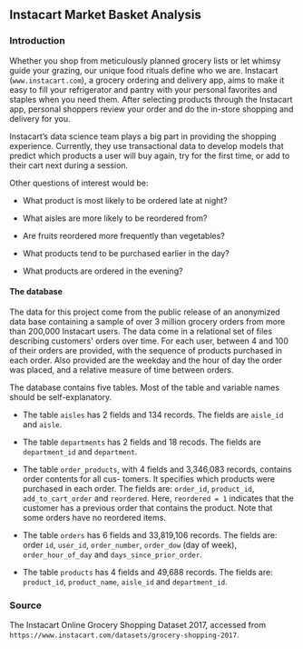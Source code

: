 ## Instacart Market Basket Analysis

### Introduction

Whether you shop from meticulously planned grocery lists or let whimsy guide your grazing, our unique food rituals define who we are. Instacart (`www.instacart.com`), a grocery ordering and delivery app, aims to make it easy to fill your refrigerator and pantry with your personal favorites and staples when you need them. After selecting products through the Instacart app, personal shoppers review your order and do the in-store shopping and delivery for you.

Instacart’s data science team plays a big part in providing the shopping experience. Currently, they use transactional data to develop models that predict which products a user will buy again, try for the first time, or add to their cart next during a session.

Other questions of interest would be:

- What product is most likely to be ordered late at night?

- What aisles are more likely to be reordered from?

- Are fruits reordered more frequently than vegetables?

- What products tend to be purchased earlier in the day?

- What products are ordered in the evening?

#### The database

The data for this project come from the public release of an anonymized data base containing a sample of over 3 million grocery orders from more than 200,000 Instacart users. The data come in a relational set of files describing customers' orders over time. For each user, between 4 and 100 of their orders are provided, with the sequence of products purchased in each order. Also provided are the weekday and the hour of day the order was placed, and a relative measure of time between orders.

The database contains five tables. Most of the table and variable names should be self-explanatory.

* The table `aisles` has 2 fields and 134 records. The fields are `aisle_id` and `aisle`.

* The table `departments` has 2 fields and 18 recods. The fields are `department_id` and `department`.

* The table `order_products`, with 4 fields and 3,346,083 records, contains order contents for all cus- tomers. It specifies which products were purchased in each order. The fields are: `order_id`, `product_id`, `add_to_cart_order` and `reordered`. Here, `reordered = 1` indicates that the customer has a previous order that contains the product. Note that some orders have no reordered items.

* The table `orders` has 6 fields and 33,819,106 records. The fields are: order `id`, `user_id`, `order_number`, `order_dow` (day of week), `order_hour_of_day` and `days_since_prior_order`.

* The table `products` has 4 fields and 49,688 records. The fields are: `product_id`, `product_name`, `aisle_id` and `department_id`.

### Source

The Instacart Online Grocery Shopping Dataset 2017, accessed from `https://www.instacart.com/datasets/grocery-shopping-2017`.
